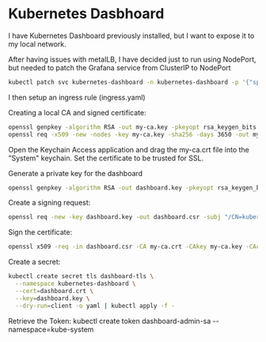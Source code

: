 # Kubernetes Dasbhoard
I have Kubernetes Dashboard previously installed, but I want to expose it to my local network.


After having issues with metalLB, I have decided just to run using NodePort, but needed to patch the Grafana service from ClusterIP to NodePort

```bash
kubectl patch svc kubernetes-dashboard -n kubernetes-dashboard -p '{"spec": {"type": "NodePort"}}'
```

I then setup an ingress rule (ingress.yaml)


Creating a local CA and signed certificate:

```bash
openssl genpkey -algorithm RSA -out my-ca.key -pkeyopt rsa_keygen_bits:2048
openssl req -x509 -new -nodes -key my-ca.key -sha256 -days 3650 -out my-ca.crt -subj "/CN=my-local-ca"
```

Open the Keychain Access application and drag the my-ca.crt file into the "System" keychain.  Set the certificate to be trusted for SSL.


Generate a private key for the dashboard
```bash
openssl genpkey -algorithm RSA -out dashboard.key -pkeyopt rsa_keygen_bits:2048
```

Create a signing request:
```bash
openssl req -new -key dashboard.key -out dashboard.csr -subj "/CN=kubernetes-dashboard.local"
```

Sign the certificate:
```bash
openssl x509 -req -in dashboard.csr -CA my-ca.crt -CAkey my-ca.key -CAcreateserial -out dashboard.crt -days 3650 -sha256
```

Create a secret:
```bash
kubectl create secret tls dashboard-tls \
  --namespace kubernetes-dashboard \
  --cert=dashboard.crt \
  --key=dashboard.key \
  --dry-run=client -o yaml | kubectl apply -f -
```

Retrieve the Token:
kubectl create token dashboard-admin-sa --namespace=kube-system

